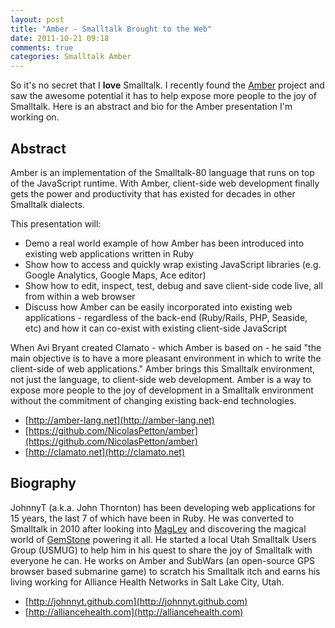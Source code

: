 ```yaml
---
layout: post
title: "Amber - Smalltalk Brought to the Web"
date: 2011-10-21 09:18
comments: true
categories: Smalltalk Amber
---
```

So it's no secret that I **love** Smalltalk. I recently found the [Amber](http://amber-lang.net) project and saw the awesome potential it has to help expose more people to the joy of Smalltalk. Here is an abstract and bio for the Amber presentation I'm working on.

## Abstract
Amber is an implementation of the Smalltalk-80 language that runs on top of the JavaScript runtime. With Amber, client-side web development finally gets the power and productivity that has existed for decades in other Smalltalk dialects.

This presentation will:

* Demo a real world example of how Amber has been introduced into existing web applications written in Ruby
* Show how to access and quickly wrap existing JavaScript libraries (e.g. Google Analytics, Google Maps, Ace editor)
* Show how to edit, inspect, test, debug and save client-side code live, all from within a web browser
* Discuss how Amber can be easily incorporated into existing web applications - regardless of the back-end (Ruby/Rails, PHP, Seaside, etc) and how it can co-exist with existing client-side JavaScript

When Avi Bryant created Clamato - which Amber is based on - he said "the main objective is to have a more pleasant environment in which to write the client-side of web applications." Amber brings this Smalltalk environment, not just the language, to client-side web development. Amber is a way to expose more people to the joy of development in a Smalltalk environment without the commitment of changing existing back-end technologies.

* [http://amber-lang.net](http://amber-lang.net)
* [https://github.com/NicolasPetton/amber](https://github.com/NicolasPetton/amber)
* [http://clamato.net](http://clamato.net)


## Biography
JohnnyT (a.k.a. John Thornton) has been developing web applications for 15 years, the last 7 of which have been in Ruby. He was converted to Smalltalk in 2010 after looking into [MagLev](https://github.com/MagLev/maglev) and discovering the magical world of [GemStone](http://www.gemstone.com) powering it all. He started a local Utah Smalltalk Users Group (USMUG) to help him in his quest to share the joy of Smalltalk with everyone he can. He works on Amber and SubWars (an open-source GPS browser based submarine game) to scratch his Smalltalk itch and earns his living working for Alliance Health Networks in Salt Lake City, Utah.

* [http://johnnyt.github.com](http://johnnyt.github.com)
* [http://alliancehealth.com](http://alliancehealth.com)
